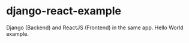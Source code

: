 # django-react-example
Django (Backend) and ReactJS (Frontend) in the same app. Hello World example.

